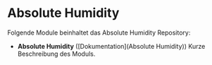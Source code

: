# Absolute Humidity

Folgende Module beinhaltet das Absolute Humidity Repository:

- __Absolute Humidity__ ([Dokumentation](Absolute Humidity))
	Kurze Beschreibung des Moduls.